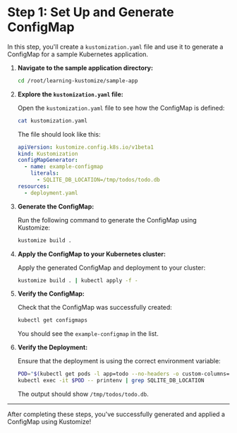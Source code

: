 # Step 1: Set Up and Generate ConfigMap

In this step, you'll create a `kustomization.yaml` file and use it to generate a ConfigMap for a sample Kubernetes application.

1. **Navigate to the sample application directory:**

    ```bash
    cd /root/learning-kustomize/sample-app
    ```

2. **Explore the `kustomization.yaml` file:**

    Open the `kustomization.yaml` file to see how the ConfigMap is defined:

    ```bash
    cat kustomization.yaml
    ```

    The file should look like this:

    ```yaml
    apiVersion: kustomize.config.k8s.io/v1beta1
    kind: Kustomization
    configMapGenerator:
      - name: example-configmap
        literals:
          - SQLITE_DB_LOCATION=/tmp/todos/todo.db
    resources:
      - deployment.yaml
    ```

3. **Generate the ConfigMap:**

    Run the following command to generate the ConfigMap using Kustomize:

    ```bash
    kustomize build .
    ```

4. **Apply the ConfigMap to your Kubernetes cluster:**

    Apply the generated ConfigMap and deployment to your cluster:

    ```bash
    kustomize build . | kubectl apply -f -
    ```

5. **Verify the ConfigMap:**

    Check that the ConfigMap was successfully created:

    ```bash
    kubectl get configmaps
    ```

    You should see the `example-configmap` in the list.

6. **Verify the Deployment:**

    Ensure that the deployment is using the correct environment variable:

    ```bash
    POD="$(kubectl get pods -l app=todo --no-headers -o custom-columns=":metadata.name")"
    kubectl exec -it $POD -- printenv | grep SQLITE_DB_LOCATION
    ```

    The output should show `/tmp/todos/todo.db`.

---

After completing these steps, you've successfully generated and applied a ConfigMap using Kustomize!
